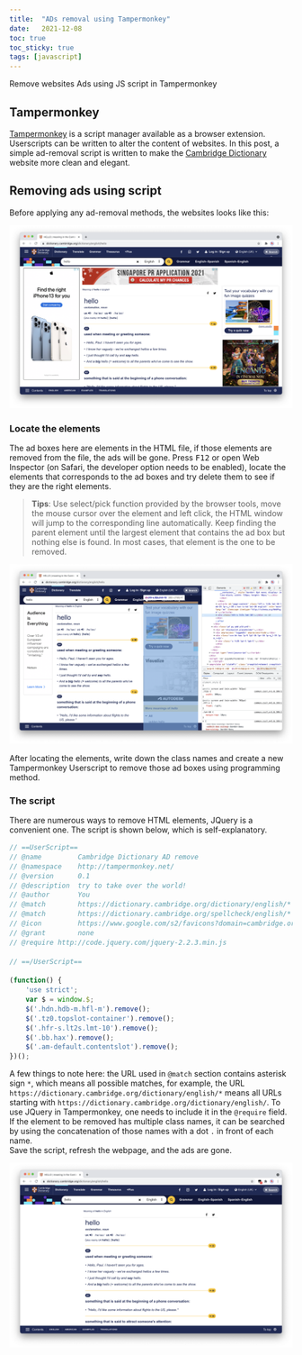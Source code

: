 ```yaml
---
title:  "ADs removal using Tampermonkey"
date:   2021-12-08
toc: true
toc_sticky: true
tags: [javascript]
---
```


Remove websites Ads using JS script in Tampermonkey

## Tampermonkey
[Tampermonkey](https://www.tampermonkey.net/) is a script manager available as a browser extension. Userscripts can be written to alter the content of websites. In this post, a simple ad-removal script is written to make the [Cambridge Dictionary](https://dictionary.cambridge.org/) website more clean and elegant.

## Removing ads using script
Before applying any ad-removal methods, the websites looks like this:  

![before](/assets/images/20211208/before.png)


### Locate the elements

The ad boxes here are elements in the HTML file, if those elements are removed from the file, the ads will be gone. Press <kbd>F12</kbd> or open Web Inspector (on Safari, the developer option needs to be enabled), locate the elements that corresponds to the ad boxes and try delete them to see if they are the right elements.  

> **Tips**: Use select/pick function provided by the browser tools, move the mouse cursor over the element and left click, the HTML window will jump to the corresponding line automatically. Keep finding the parent element until the largest element that contains the ad box but nothing else is found. In most cases, that element is the one to be removed.  

![locate](/assets/images/20211208/locate.png)

After locating the elements, write down the class names and create a new Tampermonkey Userscript to remove those ad boxes using programming method.

### The script

There are numerous ways to remove HTML elements, JQuery is a convenient one. The script is shown below, which is self-explanatory.

```javascript
// ==UserScript==
// @name         Cambridge Dictionary AD remove
// @namespace    http://tampermonkey.net/
// @version      0.1
// @description  try to take over the world!
// @author       You
// @match        https://dictionary.cambridge.org/dictionary/english/*
// @match        https://dictionary.cambridge.org/spellcheck/english/*
// @icon         https://www.google.com/s2/favicons?domain=cambridge.org
// @grant        none
// @require http://code.jquery.com/jquery-2.2.3.min.js

// ==/UserScript==

(function() {
    'use strict';
    var $ = window.$;
    $('.hdn.hdb-m.hfl-m').remove();
    $('.tz0.topslot-container').remove();
    $('.hfr-s.lt2s.lmt-10').remove();
    $('.bb.hax').remove();
    $('.am-default.contentslot').remove();
})();
```

A few things to note here: the URL used in `@match` section contains asterisk sign `*`, which means all possible matches, for example, the URL `https://dictionary.cambridge.org/dictionary/english/*` means all URLs starting with `https://dictionary.cambridge.org/dictionary/english/`. To use JQuery in Tampermonkey, one needs to include it in the `@require` field. If the element to be removed has multiple class names, it can be searched by using the concatenation of those names with a dot `.` in front of each name.  
Save the script, refresh the webpage, and the ads are gone.

![after](/assets/images/20211208/after.png)
